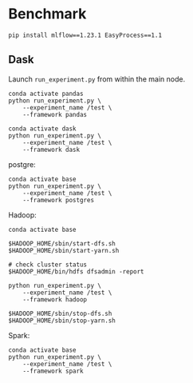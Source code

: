 # Benchmark

```
pip install mlflow==1.23.1 EasyProcess==1.1
```



## Dask

Launch `run_experiment.py` from within the main node.

```
conda activate pandas
python run_experiment.py \
    --experiment_name /test \
    --framework pandas
```

```
conda activate dask
python run_experiment.py \
    --experiment_name /test \
    --framework dask
```

postgre:
```
conda activate base
python run_experiment.py \
    --experiment_name /test \
    --framework postgres
```


Hadoop:
```
conda activate base

$HADOOP_HOME/sbin/start-dfs.sh
$HADOOP_HOME/sbin/start-yarn.sh

# check cluster status
$HADOOP_HOME/bin/hdfs dfsadmin -report

python run_experiment.py \
    --experiment_name /test \
    --framework hadoop

$HADOOP_HOME/sbin/stop-dfs.sh
$HADOOP_HOME/sbin/stop-yarn.sh
```

Spark:
```
conda activate base
python run_experiment.py \
    --experiment_name /test \
    --framework spark
```